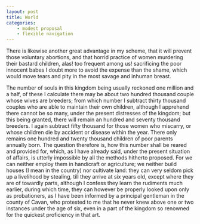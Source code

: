 ```yaml
---
layout: post
title: World
categories:
	- modest proposal
	- flexible navigation
---
```


There is likewise another great advantage in my scheme, that it will prevent those voluntary abortions, and that horrid practice of women murdering their bastard children, alas! too frequent among us! sacrificing the poor innocent babes I doubt more to avoid the expense than the shame, which would move tears and pity in the most savage and inhuman breast.

The number of souls in this kingdom being usually reckoned one million and a half, of these I calculate there may be about two hundred thousand couple whose wives are breeders; from which number I subtract thirty thousand couples who are able to maintain their own children, although I apprehend there cannot be so many, under the present distresses of the kingdom; but this being granted, there will remain an hundred and seventy thousand breeders. I again subtract fifty thousand for those women who miscarry, or whose children die by accident or disease within the year. There only remains one hundred and twenty thousand children of poor parents annually born. The question therefore is, how this number shall be reared and provided for, which, as I have already said, under the present situation of affairs, is utterly impossible by all the methods hitherto proposed. For we can neither employ them in handicraft or agriculture; we neither build houses (I mean in the country) nor cultivate land: they can very seldom pick up a livelihood by stealing, till they arrive at six years old, except where they are of towardly parts, although I confess they learn the rudiments much earlier, during which time, they can however be properly looked upon only as probationers, as I have been informed by a principal gentleman in the county of Cavan, who protested to me that he never knew above one or two instances under the age of six, even in a part of the kingdom so renowned for the quickest proficiency in that art.
